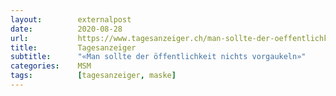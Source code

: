 ```yaml
---
layout:        externalpost
date:          2020-08-28
url:           https://www.tagesanzeiger.ch/man-sollte-der-oeffentlichkeit-nichts-vorgaukeln-780632651447
title:         Tagesanzeiger
subtitle:      "«Man sollte der öffentlichkeit nichts vorgaukeln»"
categories:    MSM
tags:          [tagesanzeiger, maske]
---
```

